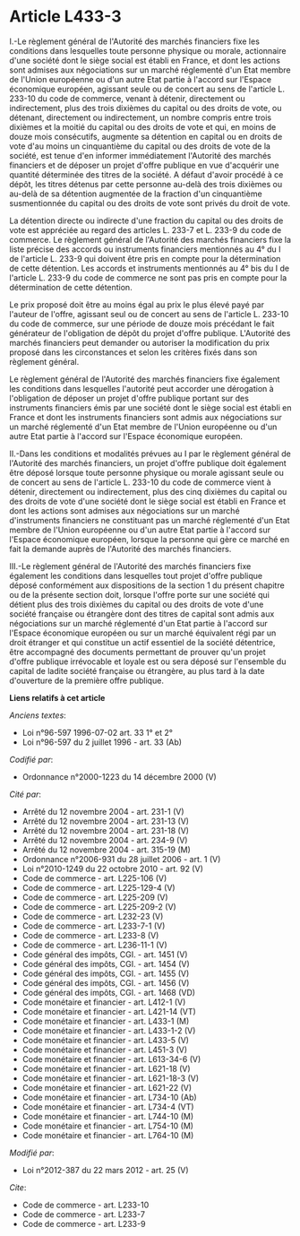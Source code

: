 # Article L433-3

I.-Le règlement général de l'Autorité des marchés financiers fixe les conditions dans lesquelles toute personne physique ou
morale, actionnaire d'une société dont le siège social est établi en France, et dont les actions sont admises aux
négociations sur un marché réglementé d'un Etat membre de l'Union européenne ou d'un autre Etat partie à l'accord sur
l'Espace économique européen, agissant seule ou de concert au sens de l'article L. 233-10 du code de commerce, venant à
détenir, directement ou indirectement, plus des trois dixièmes du capital ou des droits de vote, ou détenant, directement ou
indirectement, un nombre compris entre trois dixièmes et la moitié du capital ou des droits de vote et qui, en moins de douze
mois consécutifs, augmente sa détention en capital ou en droits de vote d'au moins un cinquantième du capital ou des droits
de vote de la société, est tenue d'en informer immédiatement l'Autorité des marchés financiers et de déposer un projet
d'offre publique en vue d'acquérir une quantité déterminée des titres de la société. A défaut d'avoir procédé à ce dépôt, les
titres détenus par cette personne au-delà des trois dixièmes ou au-delà de sa détention augmentée de la fraction d'un
cinquantième susmentionnée du capital ou des droits de vote sont privés du droit de vote. 

La détention directe ou indirecte d'une fraction du capital ou des droits de vote est appréciée au regard des articles L.
233-7 et L. 233-9 du code de commerce. Le règlement général de l'Autorité des marchés financiers fixe la liste précise des
accords ou instruments financiers mentionnés au 4° du I de l'article L. 233-9 qui doivent être pris en compte pour la
détermination de cette détention. Les accords et instruments mentionnés au 4° bis du I de l'article L. 233-9 du code de
commerce ne sont pas pris en compte pour la détermination de cette détention. 

Le prix proposé doit être au moins égal au prix le plus élevé payé par l'auteur de l'offre, agissant seul ou de concert au
sens de l'article L. 233-10 du code de commerce, sur une période de douze mois précédant le fait générateur de l'obligation
de dépôt du projet d'offre publique. L'Autorité des marchés financiers peut demander ou autoriser la modification du prix
proposé dans les circonstances et selon les critères fixés dans son règlement général. 

Le règlement général de l'Autorité des marchés financiers fixe également les conditions dans lesquelles l'autorité peut
accorder une dérogation à l'obligation de déposer un projet d'offre publique portant sur des instruments financiers émis par
une société dont le siège social est établi en France et dont les instruments financiers sont admis aux négociations sur un
marché réglementé d'un Etat membre de l'Union européenne ou d'un autre Etat partie à l'accord sur l'Espace économique
européen. 

II.-Dans les conditions et modalités prévues au I par le règlement général de l'Autorité des marchés financiers, un projet
d'offre publique doit également être déposé lorsque toute personne physique ou morale agissant seule ou de concert au sens de
l'article L. 233-10 du code de commerce vient à détenir, directement ou indirectement, plus des cinq dixièmes du capital ou
des droits de vote d'une société dont le siège social est établi en France et dont les actions sont admises aux négociations
sur un marché d'instruments financiers ne constituant pas un marché réglementé d'un Etat membre de l'Union européenne ou d'un
autre Etat partie à l'accord sur l'Espace économique européen, lorsque la personne qui gère ce marché en fait la demande
auprès de l'Autorité des marchés financiers. 

III.-Le règlement général de l'Autorité des marchés financiers fixe également les conditions dans lesquelles tout projet
d'offre publique déposé conformément aux dispositions de la section 1 du présent chapitre ou de la présente section doit,
lorsque l'offre porte sur une société qui détient plus des trois dixièmes du capital ou des droits de vote d'une société
française ou étrangère dont des titres de capital sont admis aux négociations sur un marché réglementé d'un Etat partie à
l'accord sur l'Espace économique européen ou sur un marché équivalent régi par un droit étranger et qui constitue un actif
essentiel de la société détentrice, être accompagné des documents permettant de prouver qu'un projet d'offre publique
irrévocable et loyale est ou sera déposé sur l'ensemble du capital de ladite société française ou étrangère, au plus tard à
la date d'ouverture de la première offre publique.

**Liens relatifs à cet article**

_Anciens textes_:

  - Loi n°96-597 1996-07-02 art. 33 1° et 2°
  - Loi n°96-597 du 2 juillet 1996 - art. 33 (Ab)

_Codifié par_:

  - Ordonnance n°2000-1223 du 14 décembre 2000 (V)

_Cité par_:

  - Arrêté du 12 novembre 2004 - art. 231-1 (V)
  - Arrêté du 12 novembre 2004 - art. 231-13 (V)
  - Arrêté du 12 novembre 2004 - art. 231-18 (V)
  - Arrêté du 12 novembre 2004 - art. 234-9 (V)
  - Arrêté du 12 novembre 2004 - art. 315-19 (M)
  - Ordonnance n°2006-931 du 28 juillet 2006 - art. 1 (V)
  - Loi n°2010-1249 du 22 octobre 2010 - art. 92 (V)
  - Code de commerce - art. L225-106 (V)
  - Code de commerce - art. L225-129-4 (V)
  - Code de commerce - art. L225-209 (V)
  - Code de commerce - art. L225-209-2 (V)
  - Code de commerce - art. L232-23 (V)
  - Code de commerce - art. L233-7-1 (V)
  - Code de commerce - art. L233-8 (V)
  - Code de commerce - art. L236-11-1 (V)
  - Code général des impôts, CGI. - art. 1451 (V)
  - Code général des impôts, CGI. - art. 1454 (V)
  - Code général des impôts, CGI. - art. 1455 (V)
  - Code général des impôts, CGI. - art. 1456 (V)
  - Code général des impôts, CGI. - art. 1468 (VD)
  - Code monétaire et financier - art. L412-1 (V)
  - Code monétaire et financier - art. L421-14 (VT)
  - Code monétaire et financier - art. L433-1 (M)
  - Code monétaire et financier - art. L433-1-2 (V)
  - Code monétaire et financier - art. L433-5 (V)
  - Code monétaire et financier - art. L451-3 (V)
  - Code monétaire et financier - art. L613-34-6 (V)
  - Code monétaire et financier - art. L621-18 (V)
  - Code monétaire et financier - art. L621-18-3 (V)
  - Code monétaire et financier - art. L621-22 (V)
  - Code monétaire et financier - art. L734-10 (Ab)
  - Code monétaire et financier - art. L734-4 (VT)
  - Code monétaire et financier - art. L744-10 (M)
  - Code monétaire et financier - art. L754-10 (M)
  - Code monétaire et financier - art. L764-10 (M)

_Modifié par_:

  - Loi n°2012-387 du 22 mars 2012 - art. 25 (V)

_Cite_:

  - Code de commerce - art. L233-10
  - Code de commerce - art. L233-7
  - Code de commerce - art. L233-9
